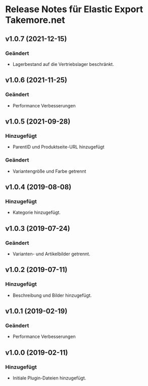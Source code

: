# Release Notes für Elastic Export Takemore.net

## v1.0.7 (2021-12-15)

### Geändert
- Lagerbestand auf die Vertriebslager beschränkt.

## v1.0.6 (2021-11-25)
 
### Geändert
- Performance Verbesserungen

## v1.0.5 (2021-09-28)
 
### Hinzugefügt
- ParentID und Produktseite-URL hinzugefügt
### Geändert
- Variantengröße und Farbe getrennt

## v1.0.4 (2019-08-08)

### Hinzugefügt
- Kategorie hinzugefügt.

## v1.0.3 (2019-07-24)

### Geändert
- Varianten- und Artikelbilder getrennt.

## v1.0.2 (2019-07-11)

### Hinzugefügt
- Beschreibung und Bilder hinzugefügt.

## v1.0.1 (2019-02-19)

### Geändert
- Performance Verbesserungen

## v1.0.0 (2019-02-11)

### Hinzugefügt
- Initiale Plugin-Dateien hinzugefügt.
